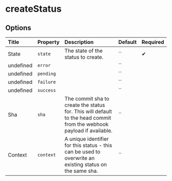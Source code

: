 # createStatus

## Options

| Title | Property | Description | Default | Required |
| :---- | :--- | :---------- | :------ | :------- |
| State | `state` | The state of the status to create. | `` | ✔ |
| undefined | `error` |  | `` |  |
| undefined | `pending` |  | `` |  |
| undefined | `failure` |  | `` |  |
| undefined | `success` |  | `` |  |
| Sha | `sha` | The commit sha to create the status for. This will default to the head commit from the webhook payload if available. | `` |  |
| Context | `context` | A unique identifier for this status - this can be used to overwrite an existing status on the same sha. | `` |  |

